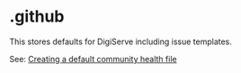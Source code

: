 # .github

This stores defaults for DigiServe including issue templates.

See: [Creating a default community health file](https://docs.github.com/en/communities/setting-up-your-project-for-healthy-contributions/creating-a-default-community-health-file)

